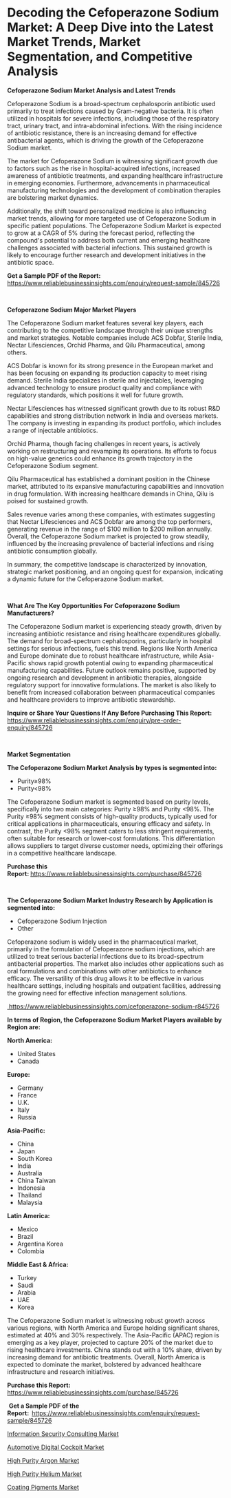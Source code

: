 <p><h1>Decoding the Cefoperazone Sodium Market: A Deep Dive into the Latest Market Trends, Market Segmentation, and Competitive Analysis</h1></p><p><strong>Cefoperazone Sodium Market Analysis and Latest Trends</strong></p>
<p><p>Cefoperazone Sodium is a broad-spectrum cephalosporin antibiotic used primarily to treat infections caused by Gram-negative bacteria. It is often utilized in hospitals for severe infections, including those of the respiratory tract, urinary tract, and intra-abdominal infections. With the rising incidence of antibiotic resistance, there is an increasing demand for effective antibacterial agents, which is driving the growth of the Cefoperazone Sodium market.</p><p>The market for Cefoperazone Sodium is witnessing significant growth due to factors such as the rise in hospital-acquired infections, increased awareness of antibiotic treatments, and expanding healthcare infrastructure in emerging economies. Furthermore, advancements in pharmaceutical manufacturing technologies and the development of combination therapies are bolstering market dynamics.</p><p>Additionally, the shift toward personalized medicine is also influencing market trends, allowing for more targeted use of Cefoperazone Sodium in specific patient populations. The Cefoperazone Sodium Market is expected to grow at a CAGR of 5% during the forecast period, reflecting the compound's potential to address both current and emerging healthcare challenges associated with bacterial infections. This sustained growth is likely to encourage further research and development initiatives in the antibiotic space.</p></p>
<p><strong>Get a Sample PDF of the Report:&nbsp;</strong> <a href="https://www.reliablebusinessinsights.com/enquiry/request-sample/845726?utm_campaign=1113&utm_medium=2&utm_source=Github&utm_content=ia&utm_term=12112024&utm_id=cefoperazone-sodium">https://www.reliablebusinessinsights.com/enquiry/request-sample/845726</a></p>
<p>&nbsp;</p>
<p><strong>Cefoperazone Sodium Major Market Players</strong></p>
<p><p>The Cefoperazone Sodium market features several key players, each contributing to the competitive landscape through their unique strengths and market strategies. Notable companies include ACS Dobfar, Sterile India, Nectar Lifesciences, Orchid Pharma, and Qilu Pharmaceutical, among others.</p><p>ACS Dobfar is known for its strong presence in the European market and has been focusing on expanding its production capacity to meet rising demand. Sterile India specializes in sterile and injectables, leveraging advanced technology to ensure product quality and compliance with regulatory standards, which positions it well for future growth.</p><p>Nectar Lifesciences has witnessed significant growth due to its robust R&D capabilities and strong distribution network in India and overseas markets. The company is investing in expanding its product portfolio, which includes a range of injectable antibiotics.</p><p>Orchid Pharma, though facing challenges in recent years, is actively working on restructuring and revamping its operations. Its efforts to focus on high-value generics could enhance its growth trajectory in the Cefoperazone Sodium segment.</p><p>Qilu Pharmaceutical has established a dominant position in the Chinese market, attributed to its expansive manufacturing capabilities and innovation in drug formulation. With increasing healthcare demands in China, Qilu is poised for sustained growth.</p><p>Sales revenue varies among these companies, with estimates suggesting that Nectar Lifesciences and ACS Dobfar are among the top performers, generating revenue in the range of $100 million to $200 million annually. Overall, the Cefoperazone Sodium market is projected to grow steadily, influenced by the increasing prevalence of bacterial infections and rising antibiotic consumption globally.</p><p>In summary, the competitive landscape is characterized by innovation, strategic market positioning, and an ongoing quest for expansion, indicating a dynamic future for the Cefoperazone Sodium market.</p></p>
<p>&nbsp;</p>
<p><strong>What Are The Key Opportunities For Cefoperazone Sodium Manufacturers?</strong></p>
<p><p>The Cefoperazone Sodium market is experiencing steady growth, driven by increasing antibiotic resistance and rising healthcare expenditures globally. The demand for broad-spectrum cephalosporins, particularly in hospital settings for serious infections, fuels this trend. Regions like North America and Europe dominate due to robust healthcare infrastructure, while Asia-Pacific shows rapid growth potential owing to expanding pharmaceutical manufacturing capabilities. Future outlook remains positive, supported by ongoing research and development in antibiotic therapies, alongside regulatory support for innovative formulations. The market is also likely to benefit from increased collaboration between pharmaceutical companies and healthcare providers to improve antibiotic stewardship.</p></p>
<p><strong>Inquire or Share Your Questions If Any Before Purchasing This Report:</strong> <a href="https://www.reliablebusinessinsights.com/enquiry/pre-order-enquiry/845726?utm_campaign=1113&utm_medium=2&utm_source=Github&utm_content=ia&utm_term=12112024&utm_id=cefoperazone-sodium">https://www.reliablebusinessinsights.com/enquiry/pre-order-enquiry/845726</a></p>
<p>&nbsp;</p>
<p><strong>Market Segmentation</strong></p>
<p><strong>The Cefoperazone Sodium Market Analysis by types is segmented into:</strong></p>
<p><ul><li>Purity≥98%</li><li>Purity<98%</li></ul></p>
<p><p>The Cefoperazone Sodium market is segmented based on purity levels, specifically into two main categories: Purity ≥98% and Purity <98%. The Purity ≥98% segment consists of high-quality products, typically used for critical applications in pharmaceuticals, ensuring efficacy and safety. In contrast, the Purity <98% segment caters to less stringent requirements, often suitable for research or lower-cost formulations. This differentiation allows suppliers to target diverse customer needs, optimizing their offerings in a competitive healthcare landscape.</p></p>
<p><strong>Purchase this Report:&nbsp;</strong><a href="https://www.reliablebusinessinsights.com/purchase/845726?utm_campaign=1113&utm_medium=2&utm_source=Github&utm_content=ia&utm_term=12112024&utm_id=cefoperazone-sodium">https://www.reliablebusinessinsights.com/purchase/845726</a></p>
<p>&nbsp;</p>
<p><strong>The Cefoperazone Sodium Market Industry Research by Application is segmented into:</strong></p>
<p><ul><li>Cefoperazone Sodium Injection</li><li>Other</li></ul></p>
<p><p>Cefoperazone sodium is widely used in the pharmaceutical market, primarily in the formulation of Cefoperazone sodium injections, which are utilized to treat serious bacterial infections due to its broad-spectrum antibacterial properties. The market also includes other applications such as oral formulations and combinations with other antibiotics to enhance efficacy. The versatility of this drug allows it to be effective in various healthcare settings, including hospitals and outpatient facilities, addressing the growing need for effective infection management solutions.</p></p>
<p><a href="https://www.reliablebusinessinsights.com/cefoperazone-sodium-r845726?utm_campaign=1113&utm_medium=2&utm_source=Github&utm_content=ia&utm_term=12112024&utm_id=cefoperazone-sodium">&nbsp;https://www.reliablebusinessinsights.com/cefoperazone-sodium-r845726</a></p>
<p><strong>In terms of Region, the Cefoperazone Sodium Market Players available by Region are:</strong></p>
<p>
    <p> <strong> North America: </strong>
        <ul>
            <li>United States</li>
            <li>Canada</li>
        </ul>
        </p> 
    <p> <strong> Europe: </strong>
        <ul>
            <li>Germany</li>
            <li>France</li>
            <li>U.K.</li>
            <li>Italy</li>
            <li>Russia</li>
        </ul>
        </p> 
    <p> <strong> Asia-Pacific: </strong>
        <ul>
            <li>China</li>
            <li>Japan</li>
            <li>South Korea</li>
            <li>India</li>
            <li>Australia</li>
            <li>China Taiwan</li>
            <li>Indonesia</li>
            <li>Thailand</li>
            <li>Malaysia</li>
        </ul>
        </p> 
    <p> <strong> Latin America: </strong>
        <ul>
            <li>Mexico</li>
            <li>Brazil</li>
            <li>Argentina Korea</li>
            <li>Colombia</li>
        </ul>
        </p> 
    <p> <strong> Middle East & Africa: </strong>
        <ul>
            <li>Turkey</li>
            <li>Saudi</li>
            <li>Arabia</li>
            <li>UAE</li>
            <li>Korea</li>
        </ul>
    </p>
    </p>
<p><p>The Cefoperazone Sodium market is witnessing robust growth across various regions, with North America and Europe holding significant shares, estimated at 40% and 30% respectively. The Asia-Pacific (APAC) region is emerging as a key player, projected to capture 20% of the market due to rising healthcare investments. China stands out with a 10% share, driven by increasing demand for antibiotic treatments. Overall, North America is expected to dominate the market, bolstered by advanced healthcare infrastructure and research initiatives.</p></p>
<p><strong>Purchase this Report: </strong><a href="https://www.reliablebusinessinsights.com/purchase/845726?utm_campaign=1113&utm_medium=2&utm_source=Github&utm_content=ia&utm_term=12112024&utm_id=cefoperazone-sodium">https://www.reliablebusinessinsights.com/purchase/845726</a></p>
<p>&nbsp;<strong>Get a Sample PDF of the Report:&nbsp;&nbsp;</strong><a href="https://www.reliablebusinessinsights.com/enquiry/request-sample/845726?utm_campaign=1113&utm_medium=2&utm_source=Github&utm_content=ia&utm_term=12112024&utm_id=cefoperazone-sodium">https://www.reliablebusinessinsights.com/enquiry/request-sample/845726</a></p>
<p><strong></strong></p>
<p><p><a href="https://issuu.com/reportprime-2/docs/information-security-consulting-mar_eddab7589f75b2?utm_campaign=1113&utm_medium=2&utm_source=Github&utm_content=ia&utm_term=12112024&utm_id=cefoperazone-sodium">Information Security Consulting Market</a></p><p><a href="https://www.linkedin.com/pulse/automotive-digital-cockpit-market-global-insights-regional-analysis-y6woe?utm_campaign=1113&utm_medium=2&utm_source=Github&utm_content=ia&utm_term=12112024&utm_id=cefoperazone-sodium">Automotive Digital Cockpit Market</a></p><p><a href="https://github.com/AbbasMahmud554/Market-Research-Report-List-1/blob/main/high-purity-argon-market.md?utm_campaign=1113&utm_medium=2&utm_source=Github&utm_content=ia&utm_term=12112024&utm_id=cefoperazone-sodium">High Purity Argon Market</a></p><p><a href="https://github.com/GenaGaines34/Market-Research-Report-List-1/blob/main/high-purity-helium-market.md?utm_campaign=1113&utm_medium=2&utm_source=Github&utm_content=ia&utm_term=12112024&utm_id=cefoperazone-sodium">High Purity Helium Market</a></p><p><a href="https://www.linkedin.com/pulse/competitive-intelligence-coating-pigments-market-key-jfaac?utm_campaign=1113&utm_medium=2&utm_source=Github&utm_content=ia&utm_term=12112024&utm_id=cefoperazone-sodium">Coating Pigments Market</a></p></p>